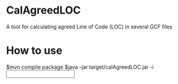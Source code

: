 # CalAgreedLOC
A tool for calculating agreed Line of Code (LOC) in several GCF files

# How to use
$mvn compile package
$java -jar target/calAgreedLOC.jar -i <input directory of GCF files>
